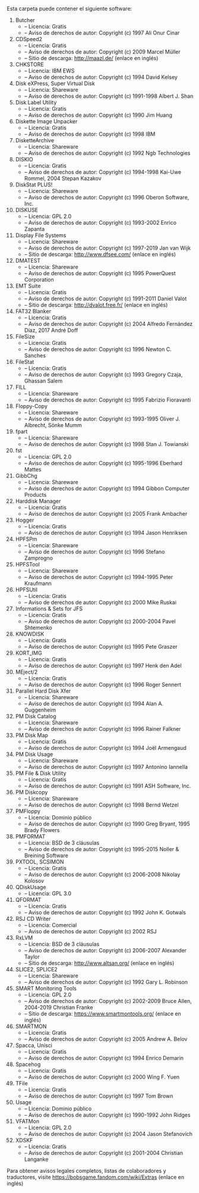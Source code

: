 ﻿Esta carpeta puede contener el siguiente software:

1. Butcher
   - – Licencia: Gratis
   - – Aviso de derechos de autor: Copyright (c) 1997 Ali Onur Cinar
2. CDSpeed2
   - – Licencia: Gratis
   - – Aviso de derechos de autor: Copyright (c) 2009 Marcel Müller
   - – Sitio de descarga: http://maazl.de/ (enlace en inglés)
3. CHKSTORE
   - – Licencia: IBM EWS
   - – Aviso de derechos de autor: Copyright (c) 1994 David Kelsey
4. Disk eXPress, Super Virtual Disk
   - – Licencia: Shareware
   - – Aviso de derechos de autor: Copyright (c) 1991-1998 Albert J. Shan
5. Disk Label Utility
   - – Licencia: Gratis
   - – Aviso de derechos de autor: Copyright (c) 1990 Jim Huang
6. Diskette Image Unpacker
   - – Licencia: Gratis
   - – Aviso de derechos de autor: Copyright (c) 1998 IBM
7. DisketteArchive
   - – Licencia: Shareware
   - – Aviso de derechos de autor: Copyright (c) 1992 Ngb Technologies
8. DISKIO
   - – Licencia: Gratis
   - – Aviso de derechos de autor: Copyright (c) 1994-1998 Kai-Uwe Rommel, 2004 Stepan Kazakov
9. DiskStat PLUS!
   - – Licencia: Shareware
   - – Aviso de derechos de autor: Copyright (c) 1996 Oberon Software, Inc.
10. DISKUSE
    - – Licencia: GPL 2.0
    - – Aviso de derechos de autor: Copyright (c) 1993-2002 Enrico Zapanta
11. Display File Systems
    - – Licencia: Shareware
    - – Aviso de derechos de autor: Copyright (c) 1997-2019 Jan van Wijk
    - – Sitio de descarga: http://www.dfsee.com/ (enlace en inglés)
12. DMATEST
    - – Licencia: Shareware
    - – Aviso de derechos de autor: Copyright (c) 1995 PowerQuest Corporation
13. EMT Suite
    - – Licencia: Gratis
    - – Aviso de derechos de autor: Copyright (c) 1991-2011 Daniel Valot
    - – Sitio de descarga: http://dvalot.free.fr/ (enlace en inglés)
14. FAT32 Blanker
    - – Licencia: Gratis
    - – Aviso de derechos de autor: Copyright (c) 2004 Alfredo Fernández Díaz, 2017 André Doff
15. FileSize
    - – Licencia: Gratis
    - – Aviso de derechos de autor: Copyright (c) 1996 Newton C. Sanches
16. FileStat
    - – Licencia: Gratis
    - – Aviso de derechos de autor: Copyright (c) 1993 Gregory Czaja, Ghassan Salem
17. FILL
    - – Licencia: Shareware
    - – Aviso de derechos de autor: Copyright (c) 1995 Fabrizio Fioravanti
18. Floppy-Copy
    - – Licencia: Shareware
    - – Aviso de derechos de autor: Copyright (c) 1993-1995 Oliver J. Albrecht, Sönke Mumm
19. fpart
    - – Licencia: Shareware
    - – Aviso de derechos de autor: Copyright (c) 1998 Stan J. Towianski
20. fst
    - – Licencia: GPL 2.0
    - – Aviso de derechos de autor: Copyright (c) 1995-1996 Eberhard Mattes
21. GibbChg
    - – Licencia: Shareware
    - – Aviso de derechos de autor: Copyright (c) 1994 Gibbon Computer Products
22. Harddisk Manager
    - – Licencia: Gratis
    - – Aviso de derechos de autor: Copyright (c) 2005 Frank Ambacher
23. Hogger
    - – Licencia: Gratis
    - – Aviso de derechos de autor: Copyright (c) 1994 Jason Henriksen
24. HPFSPm
    - – Licencia: Shareware
    - – Aviso de derechos de autor: Copyright (c) 1996 Stefano Zamprogno
25. HPFSTool
    - – Licencia: Shareware
    - – Aviso de derechos de autor: Copyright (c) 1994-1995 Peter Kraufmann
26. HPFSUtil
    - – Licencia: Gratis
    - – Aviso de derechos de autor: Copyright (c) 2000 Mike Ruskai
27. Informations & Sets for JFS
    - – Licencia: Gratis
    - – Aviso de derechos de autor: Copyright (c) 2000-2004 Pavel Shtemenko
28. KNOWDISK
    - – Licencia: Gratis
    - – Aviso de derechos de autor: Copyright (c) 1995 Pete Graszer
29. KORT_IMG
    - – Licencia: Gratis
    - – Aviso de derechos de autor: Copyright (c) 1997 Henk den Adel
30. MEject/2
    - – Licencia: Gratis
    - – Aviso de derechos de autor: Copyright (c) 1996 Roger Sennert
31. Parallel Hard Disk Xfer
    - – Licencia: Shareware
    - – Aviso de derechos de autor: Copyright (c) 1994 Alan A. Guggenheim
32. PM Disk Catalog
    - – Licencia: Shareware
    - – Aviso de derechos de autor: Copyright (c) 1996 Rainer Falkner
33. PM Disk Map
    - – Licencia: Gratis
    - – Aviso de derechos de autor: Copyright (c) 1994 Joël Armengaud
34. PM Disk Usage
    - – Licencia: Shareware
    - – Aviso de derechos de autor: Copyright (c) 1997 Antonino Iannella
35. PM File & Disk Utility
    - – Licencia: Gratis
    - – Aviso de derechos de autor: Copyright (c) 1991 ASH Software, Inc.
36. PM Diskcopy
    - – Licencia: Shareware
    - – Aviso de derechos de autor: Copyright (c) 1998 Bernd Wetzel
37. PMFloppy
    - – Licencia: Dominio público
    - – Aviso de derechos de autor: Copyright (c) 1990 Greg Bryant, 1995 Brady Flowers
38. PMFORMAT
    - – Licencia: BSD de 3 cláusulas
    - – Aviso de derechos de autor: Copyright (c) 1995-2015 Noller & Breining Software
39. PXTOOL, SCSIMON
    - – Licencia: Gratis
    - – Aviso de derechos de autor: Copyright (c) 2006-2008 Nikolay Kolosov
40. QDiskUsage
    - – Licencia: GPL 3.0
41. QFORMAT
    - – Licencia: Gratis
    - – Aviso de derechos de autor: Copyright (c) 1992 John K. Gotwals
42. RSJ CD Writer
    - – Licencia: Comercial
    - – Aviso de derechos de autor: Copyright (c) 2002 RSJ
43. RxLVM
    - – Licencia: BSD de 3 cláusulas
    - – Aviso de derechos de autor: Copyright (c) 2006-2007 Alexander Taylor
    - – Sitio de descarga: http://www.altsan.org/ (enlace en inglés)
44. SLICE2, SPLICE2
    - – Licencia: Shareware
    - – Aviso de derechos de autor: Copyright (c) 1992 Gary L. Robinson
45. SMART Monitoring Tools
    - – Licencia: GPL 2.0
    - – Aviso de derechos de autor: Copyright (c) 2002-2009 Bruce Allen, 2004-2019 Christian Franke
    - – Sitio de descarga: https://www.smartmontools.org/ (enlace en inglés)
46. SMARTMON
    - – Licencia: Gratis
    - – Aviso de derechos de autor: Copyright (c) 2005 Andrew A. Belov
47. Spacca, Unisci
    - – Licencia: Gratis
    - – Aviso de derechos de autor: Copyright (c) 1994 Enrico Demarin
48. Spacehog
    - – Licencia: Gratis
    - – Aviso de derechos de autor: Copyright (c) 2000 Wing F. Yuen
49. TFile
    - – Licencia: Gratis
    - – Aviso de derechos de autor: Copyright (c) 1997 Tom Brown
50. Usage
    - – Licencia: Dominio público
    - – Aviso de derechos de autor: Copyright (c) 1990-1992 John Ridges
51. VFATMon
    - – Licencia: GPL 2.0
    - – Aviso de derechos de autor: Copyright (c) 2004 Jason Stefanovich
52. XDSKF
    - – Licencia: Gratis
    - – Aviso de derechos de autor: Copyright (c) 2001-2004 Christian Langanke

Para obtener avisos legales completos, listas de colaboradores y traductores, visite https://bobsgame.fandom.com/wiki/Extras (enlace en inglés)
